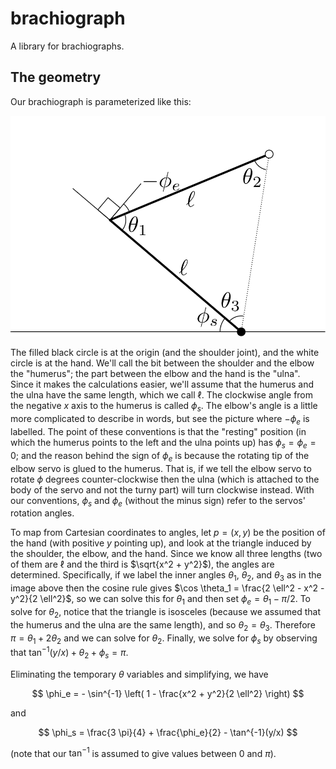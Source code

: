 # brachiograph

A library for brachiographs.

## The geometry

Our brachiograph is parameterized like this:

![A drawing of brachiograph geometry](./drawing-triangle.svg)

The filled black circle is at the origin (and the shoulder joint), and the white circle is at the hand.
We'll call the bit between the shoulder and the elbow the "humerus";
the part between the elbow and the hand is the "ulna". Since it makes the calculations easier, we'll assume that
the humerus and the ulna have the same length, which we call $\ell$.
The clockwise angle from the negative $x$ axis to the humerus is called $\phi_s$.
The elbow's angle is a little more complicated to describe in words, but see the picture where $-\phi_e$ is labelled.
The point of these conventions is that the "resting" position (in which the humerus points to the left and the ulna points up)
has $\phi_s = \phi_e = 0$; and the reason behind the sign of $\phi_e$ is because the rotating tip of the elbow servo is
glued to the humerus. That is, if we tell the elbow servo to rotate $\phi$ degrees counter-clockwise then the ulna (which
is attached to the body of the servo and not the turny part) will turn clockwise instead. With our conventions,
$\phi_s$ and $\phi_e$ (without the minus sign) refer to the servos' rotation angles.

To map from Cartesian coordinates to angles, let $p = (x, y)$ be the position of the hand (with positive $y$ pointing up),
and look at the triangle induced by the shoulder, the elbow, and the hand. Since we know all three lengths (two of them
are $\ell$ and the third is $\sqrt{x^2 + y^2}$), the angles are determined. Specifically, if we label the inner
angles $\theta_1$, $\theta_2$, and $\theta_3$ as in the image above
then the cosine rule gives $\cos \theta_1 = \frac{2 \ell^2 - x^2 - y^2}{2 \ell^2}$,
so we can solve this for $\theta_1$ and then set $\phi_e = \theta_1 - \pi/2$.
To solve for $\theta_2$, notice that the triangle is isosceles (because we assumed that the humerus and the ulna
are the same length), and so $\theta_2 = \theta_3$. Therefore $\pi = \theta_1 + 2 \theta_2$ and we can solve for $\theta_2$.
Finally, we solve for $\phi_s$ by observing that $\tan^{-1} (y/x) + \theta_2 + \phi_s = \pi$.

Eliminating the temporary $\theta$ variables and simplifying, we have

$$
  \phi_e = - \sin^{-1} \left( 1 - \frac{x^2 + y^2}{2 \ell^2} \right)
$$

and

$$
  \phi_s = \frac{3 \pi}{4} + \frac{\phi_e}{2} - \tan^{-1}(y/x)
$$

(note that our $\tan^{-1}$ is assumed to give values between $0$ and $\pi$).
